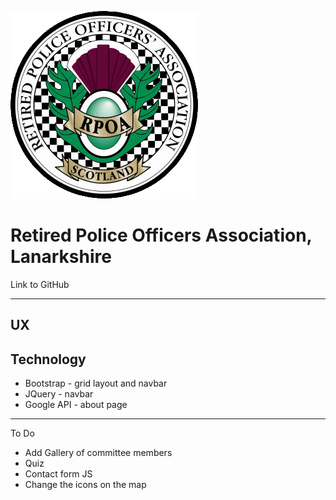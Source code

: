 
<a src=""><img src="/assets/images/rpoasbadge.png" style="center"></a>

# Retired Police Officers Association, Lanarkshire

<a src="">Link to GitHub</a>

--------------

## UX

## Technology

* Bootstrap - grid layout and navbar
* JQuery - navbar
* Google API - about page

--------------

To Do
- Add Gallery of committee members
- Quiz
- Contact form JS
- Change the icons on the map



